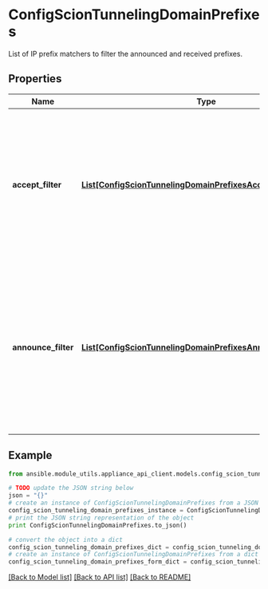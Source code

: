 # ConfigScionTunnelingDomainPrefixes

List of IP prefix matchers to filter the announced and received prefixes.

## Properties
Name | Type | Description | Notes
------------ | ------------- | ------------- | -------------
**accept_filter** | [**List[ConfigScionTunnelingDomainPrefixesAcceptFilterEntry]**](ConfigScionTunnelingDomainPrefixesAcceptFilterEntry.md) | List of IP prefix matchers to define which prefixes announced by remotes ISD ASes are accepted. Only the matching subset of a prefix announced by a remote ISD-AS is is accepted for routing. | [optional] 
**announce_filter** | [**List[ConfigScionTunnelingDomainPrefixesAnnounceFilterEntry]**](ConfigScionTunnelingDomainPrefixesAnnounceFilterEntry.md) | List of IP prefix matchers to filter prefixes announced to remotes. The prefixes to be announced are configured in the static announcements or BGP. Only the subset of the routes that matches the announce filter is advertised to the remotes. | [optional] 

## Example

```python
from ansible.module_utils.appliance_api_client.models.config_scion_tunneling_domain_prefixes import ConfigScionTunnelingDomainPrefixes

# TODO update the JSON string below
json = "{}"
# create an instance of ConfigScionTunnelingDomainPrefixes from a JSON string
config_scion_tunneling_domain_prefixes_instance = ConfigScionTunnelingDomainPrefixes.from_json(json)
# print the JSON string representation of the object
print ConfigScionTunnelingDomainPrefixes.to_json()

# convert the object into a dict
config_scion_tunneling_domain_prefixes_dict = config_scion_tunneling_domain_prefixes_instance.to_dict()
# create an instance of ConfigScionTunnelingDomainPrefixes from a dict
config_scion_tunneling_domain_prefixes_form_dict = config_scion_tunneling_domain_prefixes.from_dict(config_scion_tunneling_domain_prefixes_dict)
```
[[Back to Model list]](../README.md#documentation-for-models) [[Back to API list]](../README.md#documentation-for-api-endpoints) [[Back to README]](../README.md)


